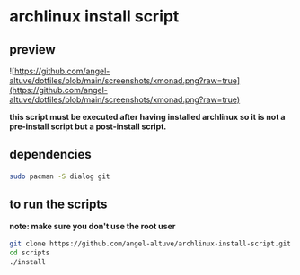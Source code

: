 # archlinux install script

## preview 

![https://github.com/angel-altuve/dotfiles/blob/main/screenshots/xmonad.png?raw=true](https://github.com/angel-altuve/dotfiles/blob/main/screenshots/xmonad.png?raw=true)


**this script must be executed after having installed archlinux so it is not a pre-install script but a post-install script.**

## dependencies

``` bash
sudo pacman -S dialog git
```

## to run the scripts
**note: make sure you don't use the root user**

``` bash
git clone https://github.com/angel-altuve/archlinux-install-script.git scripts
cd scripts
./install
```

